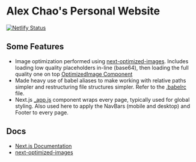 
# Alex Chao's Personal Website
[![Netlify Status](https://api.netlify.com/api/v1/badges/3ef3658f-14db-44c1-8751-4dadadc6595b/deploy-status)](https://app.netlify.com/sites/alexchao/deploys)

## Some Features
- Image optimization performed using [next-optimized-images](https://www.npmjs.com/package/next-optimized-images). Includes loading low quality placeholders in-line (base64), then loading the full quality one on top [OptimizedImage Component](./components/OptimizedImage.js)
- Made heavy use of babel aliases to make working with relative paths simpler and restructuring file structures simpler. Refer to the [.babelrc](.babelrc) file.
- Next.js [_app.js](./pages/_app.js) component wraps every page, typically used for global styling. Also used here to apply the NavBars (mobile and desktop) and Footer to every page.

## Docs
- [Next.js Documentation](https://nextjs.org/docs)
- [next-optimized-images](https://www.npmjs.com/package/next-optimized-images)